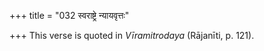 +++
title = "032 स्वराष्ट्रे न्यायवृत्तः"

+++
This verse is quoted in *Vīramitrodaya* (Rājanīti, p. 121).


